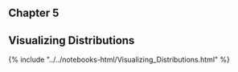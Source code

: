 Chapter 5
---------

Visualizing Distributions
-------------------------

{% include "../../notebooks-html/Visualizing_Distributions.html" %}
